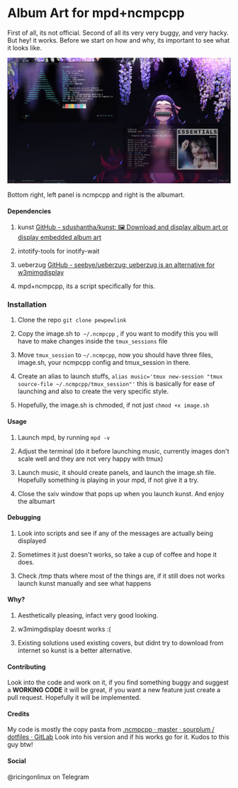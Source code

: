 # Album Art for mpd+ncmpcpp

First of all, its not official. Second of all its very very buggy, and very hacky. But hey! it works. Before we start on how and why, its important to see what it looks like.

![Screenshot](./scrot.png)

Bottom right, left panel is ncmpcpp and right is the albumart. 

#### Dependencies

1. kunst [GitHub - sdushantha/kunst: 🖼️ Download and display album art or display embedded album art](https://github.com/sdushantha/kunst)

2. intotify-tools for inotify-wait

3. ueberzug [GitHub - seebye/ueberzug: ueberzug is an alternative for w3mimgdisplay](https://github.com/seebye/ueberzug)

4. mpd+ncmpcpp, its a script specifically for this. 

### Installation

1. Clone the repo `git clone pewpewlink`

2. Copy the image.sh to` ~/.ncmpcpp` , if you want to modify this you will have to make changes inside the `tmux_sessions` file

3. Move `tmux_session` to `~/.ncmpcpp`, now you should have three files, image.sh, your ncmpcpp config and tmux_session in there.

4. Create an alias to launch stuffs, `alias music='tmux new-session "tmux source-file ~/.ncmpcpp/tmux_session"'` this is basically for ease of launching and also to create the very specific style.

5. Hopefully, the image.sh is chmoded, if not just `chmod +x image.sh`

#### Usage

1. Launch mpd, by running `mpd -v`

2. Adjust the terminal (do it before launching music, currently images don't scale well and they are not very happy with tmux)

3. Launch music, it should create panels, and launch the image.sh file. Hopefully something is playing in your mpd, if not give it a try.

4. Close the sxiv window that pops up when you launch kunst. And enjoy the albumart

#### Debugging

1. Look into scripts and see if any of the messages are actually being displayed

2. Sometimes it just doesn't works, so take a cup of coffee and hope it does. 

3. Check /tmp thats where most of the things are, if it still does not works launch kunst manually and see what happens

#### Why?

1. Aesthetically pleasing, infact very good looking. 

2. w3mimgdisplay doesnt works :( 

3. Existing solutions used existing covers, but didnt try to download from internet so kunst is a better alternative.

#### Contributing

Look into the code and work on it, if you find something buggy and suggest a **WORKING CODE** it will be great, if you want a new feature just create a pull request. Hopefully it will be implemented. 



#### Credits

My code is mostly the copy pasta from [.ncmpcpp · master · sourplum / dotfiles · GitLab](https://gitlab.com/sourplum/dotfiles/tree/master/.ncmpcpp) Look into his version and if his works go for it. Kudos to this guy btw!

#### Social

@ricingonlinux on Telegram
